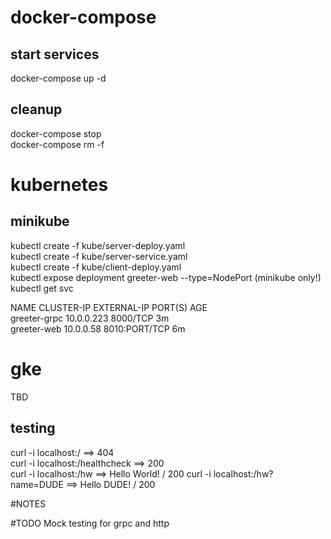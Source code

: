 # docker-compose
## start services
docker-compose up -d

## cleanup
docker-compose stop  
docker-compose rm -f

# kubernetes
## minikube
kubectl create -f kube/server-deploy.yaml  
kubectl create -f kube/server-service.yaml  
kubectl create -f kube/client-deploy.yaml  
kubectl expose deployment greeter-web --type=NodePort (minikube only!)  
kubectl get svc

NAME           CLUSTER-IP   EXTERNAL-IP   PORT(S)          AGE  
greeter-grpc   10.0.0.223   <none>        8000/TCP         3m  
greeter-web    10.0.0.58    <nodes>       8010:PORT/TCP   6m  

# gke
TBD

## testing
curl -i localhost:<PORT>/ ==> 404  
curl -i localhost:<PORT>/healthcheck ==> 200  
curl -i localhost:<PORT>/hw ==> Hello World! / 200
curl -i localhost:<PORT>/hw?name=DUDE ==> Hello DUDE! / 200  

#NOTES

#TODO
Mock testing for grpc and http
